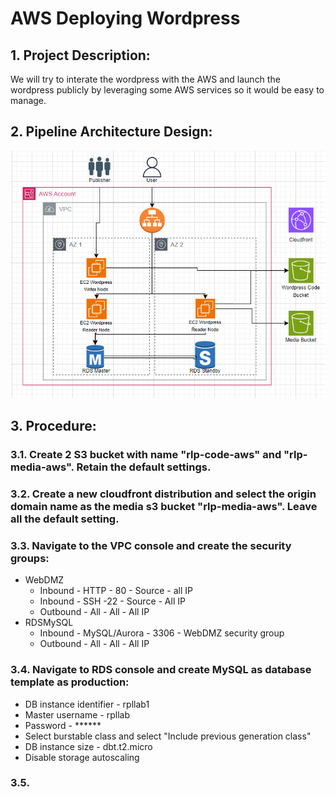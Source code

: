 # AWS Deploying Wordpress

## 1. Project Description:
We will try to interate the wordpress with the AWS and launch the wordpress publicly by leveraging some AWS services so it would be easy to manage.

## 2. Pipeline Architecture Design:
![Pipeline Architecture](image/aws-pipeline.png)

## 3. Procedure:
### 3.1. Create 2 S3 bucket with name "rlp-code-aws" and "rlp-media-aws". Retain the default settings.
### 3.2. Create a new cloudfront distribution and select the origin domain name as the media s3 bucket "rlp-media-aws". Leave all the default setting.
### 3.3. Navigate to the VPC console and create the security groups:
   - WebDMZ
     -  Inbound - HTTP - 80 - Source - all IP
     -  Inbound - SSH -22 - Source - All IP
     -  Outbound - All - All - All IP
   - RDSMySQL
     - Inbound - MySQL/Aurora - 3306 - WebDMZ security group
     - Outbound - All - All - All IP
### 3.4. Navigate to RDS console and create MySQL as database template as production:
   - DB instance identifier - rpllab1
   - Master username - rpllab
   - Password - ******
   - Select burstable class and select "Include previous generation class"
   - DB instance size - dbt.t2.micro
   - Disable storage autoscaling
### 3.5.
